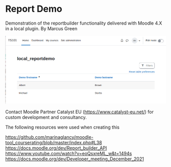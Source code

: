 # Report Demo

Demonstration of the reportbuilder functionality delivered with Moodle 4.X in a local plugin. By Marcus Green

![alt text](./docs/images/reportdemo.gif "Animation of demo report")

Contact Moodle Partner Catalyst EU (https://www.catalyst-eu.net/) for custom development and consultancy.

The following resources were used when creating this

https://github.com/marinaglancy/moodle-tool_courserating/blob/master/index.php#L38
https://docs.moodle.org/dev/Report_builder_API
https://www.youtube.com/watch?v=eoQsxreML_w&t=1494s
https://docs.moodle.org/dev/Developer_meeting_December_2021
